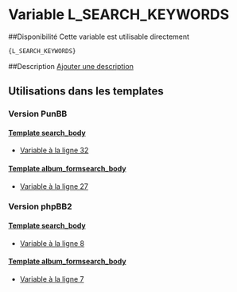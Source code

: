 # Variable L_SEARCH_KEYWORDS

##Disponibilité
Cette variable est utilisable directement

```html
{L_SEARCH_KEYWORDS}
```

##Description
[Ajouter une description](https://fa-tvars.appspot.com/var/L_SEARCH_KEYWORDS)

## Utilisations dans les templates

### Version PunBB

#### [Template search_body](punbb/search_body.md#readme)
* [Variable &agrave; la ligne 32](../punbb/search_body.tpl#L32)

#### [Template album_formsearch_body](punbb/album_formsearch_body.md#readme)
* [Variable &agrave; la ligne 27](../punbb/album_formsearch_body.tpl#L27)

### Version phpBB2

#### [Template search_body](subsilver/search_body.md#readme)
* [Variable &agrave; la ligne 8](../subsilver/search_body.tpl#L8)

#### [Template album_formsearch_body](subsilver/album_formsearch_body.md#readme)
* [Variable &agrave; la ligne 7](../subsilver/album_formsearch_body.tpl#L7)